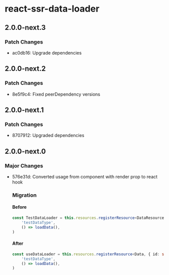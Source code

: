 # react-ssr-data-loader

## 2.0.0-next.3

### Patch Changes

-   ac0db16: Upgrade dependencies

## 2.0.0-next.2

### Patch Changes

-   8e5f9c4: Fixed peerDependency versions

## 2.0.0-next.1

### Patch Changes

-   8707912: Upgraded dependencies

## 2.0.0-next.0

### Major Changes

-   576e31d: Converted usage from component with render prop to react hook

    ### Migration

    #### Before

    ```ts
    const TestDataLoader = this.resources.registerResource<DataResource, { id: string }>(
        'testDataType',
        () => loadData(),
    )
    ```

    #### After

    ```ts
    const useDataLoader = this.resources.registerResource<Data, { id: string }>(
        'testDataType',
        () => loadData(),
    )
    ```
